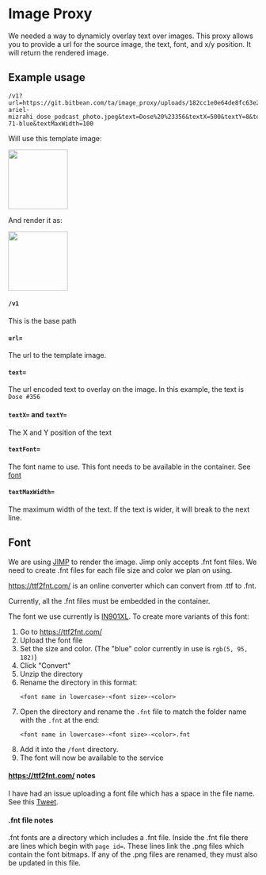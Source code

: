 # Image Proxy

We needed a way to dynamicly overlay text over images. This proxy allows you to provide a url for the source image, the text, font, and x/y position. It will return the rendered image.

## Example usage
```
/v1?url=https://git.bitbean.com/ta/image_proxy/uploads/182cc1e0e64de8fc63e2f23341ba5e87/r-ariel-mizrahi_dose_podcast_photo.jpeg&text=Dose%20%23356&textX=500&textY=8&textFont=in901xl-71-blue&textMaxWidth=100
```
Will use this template image:

<img src="/uploads/182cc1e0e64de8fc63e2f23341ba5e87/r-ariel-mizrahi_dose_podcast_photo.jpeg"  width="120">

And render it as:

<img src="/uploads/805c017b111176808091abeadf67f78a/948-podcast.png"  width="120">

#### `/v1`
This is the base path

#### `url=`
The url to the template image.

#### `text=`
The url encoded text to overlay on the image. In this example, the text is `Dose #356`

#### `textX=` and `textY=`
The X and Y position of the text

#### `textFont=`
The font name to use. This font needs to be available in the container. See [font](#font)

#### `textMaxWidth=`
The maximum width of the text. If the text is wider, it will break to the next line.

## Font
We are using [JIMP](https://github.com/oliver-moran/jimp) to render the image. Jimp only accepts .fnt font files. We need to create .fnt files for each file size and color we plan on using.

https://ttf2fnt.com/ is an online converter which can convert from .ttf to .fnt.

Currently, all the .fnt files must be embedded in the container.

The font we use currently is [IN901XL](/uploads/97e4953010d55b4870d65fa296a504c0/IN901XK.ttf). To create more variants of this font:

1. Go to https://ttf2fnt.com/
1. Upload the font file
1. Set the size and color. (The "blue" color currently in use is `rgb(5, 95, 182)`)
1. Click "Convert"
1. Unzip the directory
1. Rename the directory in this format:
    ```
    <font name in lowercase>-<font size>-<color>
    ```
1. Open the directory and rename the `.fnt` file to match the folder name with the `.fnt` at the end:
    ```
    <font name in lowercase>-<font size>-<color>.fnt
    ```
1. Add it into the `/font` directory.
1. The font will now be available to the service

#### https://ttf2fnt.com/ notes
I have had an issue uploading a font file which has a space in the file name. See this [Tweet](https://twitter.com/Moshe_Grunwald/status/1425479706422521861?s=20).

#### .fnt file notes
.fnt fonts are a directory which includes a .fnt file. Inside the .fnt file there are lines which begin with `page id=`. These lines link the .png files which contain the font bitmaps. If any of the .png files are renamed, they must also be updated in this file.
